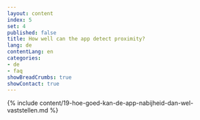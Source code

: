 ```yaml
---
layout: content
index: 5
set: 4
published: false
title: How well can the app detect proximity?
lang: de
contentLang: en
categories:
- de
- faq
showBreadCrumbs: true
showContact: true
---
```

{% include content/19-hoe-goed-kan-de-app-nabijheid-dan-wel-vaststellen.md %}
